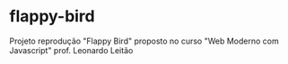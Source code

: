 # flappy-bird
Projeto reprodução "Flappy Bird" proposto no curso "Web Moderno com Javascript" prof. Leonardo Leitão
